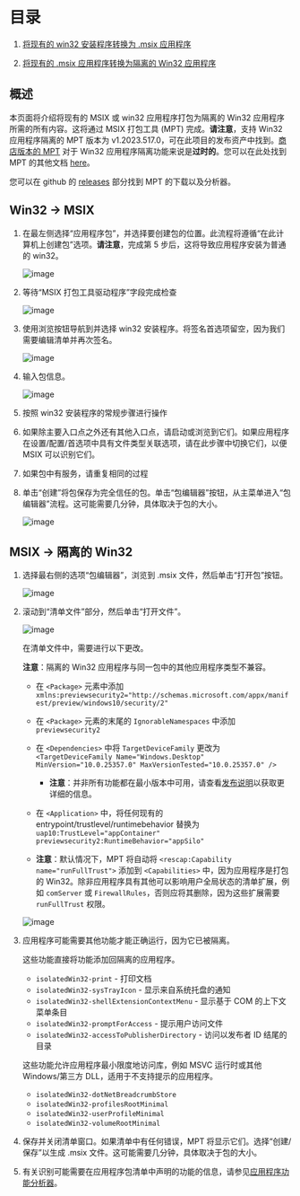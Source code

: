 # 目录

1. [将现有的 win32 安装程序转换为 .msix 应用程序](#Win32-->-msix)

2. [将现有的 .msix 应用程序转换为隔离的 Win32 应用程序](#MSIX-->-Isolated-Win32)

## 概述

本页面将介绍将现有的 MSIX 或 win32 应用程序打包为隔离的 Win32 应用程序所需的所有内容。这将通过 MSIX 打包工具 (MPT) 完成。**请注意**，支持 Win32 应用程序隔离的 MPT 版本为 v1.2023.517.0，可在此项目的发布资产中找到。[商店版本的 MPT](https://learn.microsoft.com/en-us/windows/msix/packaging-tool/tool-overview) 对于 Win32 应用程序隔离功能来说是**过时的**。您可以在此处找到 MPT 的其他文档 [here](https://learn.microsoft.com/en-us/windows/msix/packaging-tool/tool-overview)。

您可以在 github 的 [releases](https://github.com/microsoft/win32-app-isolation/releases) 部分找到 MPT 的下载以及分析器。

## Win32 -> MSIX

1. 在最左侧选择“应用程序包”，并选择要创建包的位置。此流程将遵循“在此计算机上创建包”选项。**请注意**，完成第 5 步后，这将导致应用程序安装为普通的 win32。

    ![image](images/01-packaging-main-menu.png)

2. 等待“MSIX 打包工具驱动程序”字段完成检查

    ![image](images/02-packaging-prepare.png)

3. 使用浏览按钮导航到并选择 win32 安装程序。将签名首选项留空，因为我们需要编辑清单并再次签名。

    ![image](images/03-packaging-installer.png)

4. 输入包信息。

    ![image](images/04-packaging-package-info.png)

5. 按照 win32 安装程序的常规步骤进行操作

6. 如果除主要入口点之外还有其他入口点，请启动或浏览到它们。如果应用程序在设置/配置/首选项中具有文件类型关联选项，请在此步骤中切换它们，以便 MSIX 可以识别它们。

7. 如果包中有服务，请重复相同的过程

8. 单击“创建”将包保存为完全信任的包。单击“包编辑器”按钮，从主菜单进入“包编辑器”流程。这可能需要几分钟，具体取决于包的大小。

    ![image](images/05-packaging-create-package.png)

## MSIX -> 隔离的 Win32

1. 选择最右侧的选项“包编辑器”，浏览到 .msix 文件，然后单击“打开包”按钮。

    ![image](images/01-packaging-main-menu.png)

2. 滚动到“清单文件”部分，然后单击“打开文件”。

    ![image](images/10-packaging-package-editor.png)

    在清单文件中，需要进行以下更改。

    **注意**：隔离的 Win32 应用程序与同一包中的其他应用程序类型不兼容。

    * 在 `<Package>` 元素中添加 `xmlns:previewsecurity2="http://schemas.microsoft.com/appx/manifest/preview/windows10/security/2"`

    * 在 `<Package>` 元素的末尾的 `IgnorableNamespaces` 中添加 `previewsecurity2`

    * 在 `<Dependencies>` 中将 `TargetDeviceFamily` 更改为 `<TargetDeviceFamily Name="Windows.Desktop" MinVersion="10.0.25357.0" MaxVersionTested="10.0.25357.0" />`

        * **注意**：并非所有功能都在最小版本中可用，请查看[发布说明](../../relnotes/windows-release-notes.md)以获取更详细的信息。

    * 在 `<Application>` 中，将任何现有的 entrypoint/trustlevel/runtimebehavior 替换为 `uap10:TrustLevel="appContainer" previewsecurity2:RuntimeBehavior="appSilo"`

    * **注意**：默认情况下，MPT 将自动将 `<rescap:Capability name="runFullTrust">` 添加到 `<Capabilities>` 中，因为应用程序是打包的 Win32。除非应用程序具有其他可以影响用户全局状态的清单扩展，例如 `comServer` 或 `FirewallRules`，否则应将其删除，因为这些扩展需要 `runFullTrust` 权限。

    ![image](images/11-packaging-manifest.png)

3. 应用程序可能需要其他功能才能正确运行，因为它已被隔离。

    这些功能直接将功能添加回隔离的应用程序。

    * `isolatedWin32-print` - 打印文档
    * `isolatedWin32-sysTrayIcon` - 显示来自系统托盘的通知
    * `isolatedWin32-shellExtensionContextMenu` - 显示基于 COM 的上下文菜单条目
    * `isolatedWin32-promptForAccess` - 提示用户访问文件
    * `isolatedWin32-accessToPublisherDirectory` - 访问以发布者 ID 结尾的目录

    这些功能允许应用程序最小限度地访问库，例如 MSVC 运行时或其他 Windows/第三方 DLL，适用于不支持提示的应用程序。

    * `isolatedWin32-dotNetBreadcrumbStore`
    * `isolatedWin32-profilesRootMinimal`
    * `isolatedWin32-userProfileMinimal`
    * `isolatedWin32-volumeRootMinimal`

4. 保存并关闭清单窗口。如果清单中有任何错误，MPT 将显示它们。选择“创建/保存”以生成 .msix 文件。这可能需要几分钟，具体取决于包的大小。

5. 有关识别可能需要在应用程序包清单中声明的功能的信息，请参见[应用程序功能分析器](../profiler/application-capability-profiler.md)。
